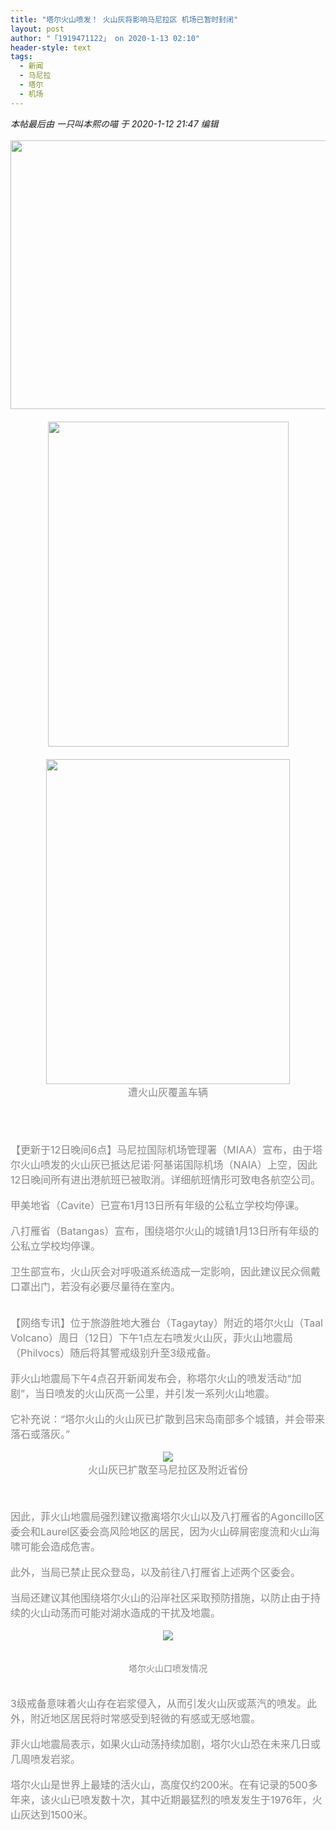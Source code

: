 ```yaml
---
title: "塔尔火山喷发！ 火山灰将影响马尼拉区 机场已暂时封闭"
layout: post
author: "「1919471122」 on 2020-1-13 02:10"
header-style: text
tags:
  - 新闻
  - 马尼拉
  - 塔尔
  - 机场
---
```


<head></head>
<body>
 <i class="pstatus"> 本帖最后由 一只叫本熙の喵 于 2020-1-12 21:47 编辑 </i>
 <br> 
 <br> 
 <div align="center"> 
  <font style="color:rgb(135, 135, 135)"><font face="Tahoma, &amp;quot;"><font style="font-size:16px"><img width="650" height="430" src="http://www.flw.ph/data/attachment/forum/202001/12/172806gpcwdk6ecchcchic.jpg.thumb.jpg"> <br> <br> <img width="385" height="520" src="http://www.flw.ph/data/attachment/forum/202001/12/173149cku1dqv00vkmvvc0.png.thumb.jpg"> <br> <br> <img width="390" height="520" src="http://www.flw.ph/data/attachment/forum/202001/12/200710dzrrbaba4oswztui.jpg.thumb.jpg"> <br> 遭火山灰覆盖车辆</font></font></font> 
 </div>
 <br> 
 <br> 
 <br> 
 <br> 
 <font color="#878787"><font face="Tahoma, &amp;quot;"><font style="font-size:16px">【更新于12日晚间6点】马尼拉国际机场管理署（MIAA）宣布，由于塔尔火山喷发的火山灰已抵达尼诺·阿基诺国际机场（NAIA）上空，因此12日晚间所有进出港航班已被取消。详细航班情形可致电各航空公司。</font></font></font>
 <br> 
 <br> 
 <font color="#878787"><font face="Tahoma, &amp;quot;"><font style="font-size:16px">甲美地省（Cavite）已宣布1月13日所有年级的公私立学校均停课。</font></font></font>
 <br> 
 <br> 
 <font color="#878787"><font face="Tahoma, &amp;quot;"><font style="font-size:16px">八打雁省（Batangas）宣布，围绕塔尔火山的城镇1月13日所有年级的公私立学校均停课。</font></font></font>
 <br> 
 <br> 
 <font color="#878787"><font face="Tahoma, &amp;quot;"><font style="font-size:16px">卫生部宣布，火山灰会对呼吸道系统造成一定影响，因此建议民众佩戴口罩出门，若没有必要尽量待在室内。</font></font></font>
 <br> 
 <br> 
 <br> 
 <font color="#878787"><font face="Tahoma, &amp;quot;"><font style="font-size:16px">【网络专讯】位于旅游胜地大雅台（Tagaytay）附近的塔尔火山（Taal Volcano）周日（12日）下午1点左右喷发火山灰，菲火山地震局（Philvocs）随后将其警戒级别升至3级戒备。</font></font></font>
 <br> 
 <br> 
 <font color="#878787"><font face="Tahoma, &amp;quot;"><font style="font-size:16px">菲火山地震局下午4点召开新闻发布会，称塔尔火山的喷发活动“加剧”，当日喷发的火山灰高一公里，并引发一系列火山地震。</font></font></font>
 <br> 
 <br> 
 <font color="#878787"><font face="Tahoma, &amp;quot;"><font style="font-size:16px">它补充说：“塔尔火山的火山灰已扩散到吕宋岛南部多个城镇，并会带来落石或落灰。”</font></font></font>
 <br> 
 <br> 
 <div align="center"> 
  <font style="color:rgb(135, 135, 135)"><font face="Tahoma, &amp;quot;"><font style="font-size:16px"><img src="http://www.flw.ph/data/attachment/forum/202001/12/172556n0tcnta488mtb0gt.jpg.thumb.jpg" onload="thumbImg(this)"> <br> 火山灰已扩散至马尼拉区及附近省份</font></font></font> 
 </div>
 <br> 
 <br> 
 <br> 
 <font color="#878787"><font face="Tahoma, &amp;quot;"><font style="font-size:16px">因此，菲火山地震局强烈建议撤离塔尔火山以及八打雁省的Agoncillo区委会和Laurel区委会高风险地区的居民，因为火山碎屑密度流和火山海啸可能会造成危害。</font></font></font>
 <br> 
 <br> 
 <font color="#878787"><font face="Tahoma, &amp;quot;"><font style="font-size:16px">此外，当局已禁止民众登岛，以及前往八打雁省上述两个区委会。</font></font></font>
 <br> 
 <br> 
 <font color="#878787"><font face="Tahoma, &amp;quot;"><font style="font-size:16px">当局还建议其他围绕塔尔火山的沿岸社区采取预防措施，以防止由于持续的火山动荡而可能对湖水造成的干扰及地震。</font></font></font>
 <br> 
 <br> 
 <div align="center"> 
  <font style="color:rgb(135, 135, 135)"><font face="Tahoma, &amp;quot;"><font style="font-size:16px"><img src="http://www.flw.ph/data/attachment/forum/202001/12/172806ee5kjt6n58kvk0vv.jpg.thumb.jpg" onload="thumbImg(this)"> </font></font><br> <br> <br> 塔尔火山口喷发情况</font> 
 </div>
 <br> 
 <br> 
 <font color="#878787"><font face="Tahoma, &amp;quot;"><font style="font-size:16px">3级戒备意味着火山存在岩浆侵入，从而引发火山灰或蒸汽的喷发。此外，附近地区居民将时常感受到轻微的有感或无感地震。</font></font></font>
 <br> 
 <br> 
 <font color="#878787"><font face="Tahoma, &amp;quot;"><font style="font-size:16px">菲火山地震局表示，如果火山动荡持续加剧，塔尔火山恐在未来几日或几周喷发岩浆。</font></font></font>
 <br> 
 <br> 
 <font color="#878787"><font face="Tahoma, &amp;quot;"><font style="font-size:16px">塔尔火山是世界上最矮的活火山，高度仅约200米。在有记录的500多年来，该火山已喷发数十次，其中近期最猛烈的喷发发生于1976年，火山灰达到1500米。</font></font></font>
 <br>
</body>


